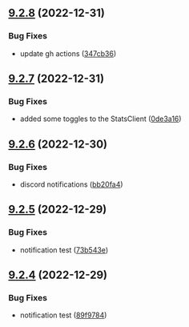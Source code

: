 ## [9.2.8](https://github.com/Torwent/WaspLib/compare/v9.2.7...v9.2.8) (2022-12-31)


### Bug Fixes

* update gh actions ([347cb36](https://github.com/Torwent/WaspLib/commit/347cb36e7776d006f89868fa7c51ad1292cbc597))



## [9.2.7](https://github.com/Torwent/WaspLib/compare/v9.2.6...v9.2.7) (2022-12-31)


### Bug Fixes

* added some toggles to the StatsClient ([0de3a16](https://github.com/Torwent/WaspLib/commit/0de3a1627492c13d6044453fc9ba8d402f86db03))



## [9.2.6](https://github.com/Torwent/WaspLib/compare/v9.2.5...v9.2.6) (2022-12-30)


### Bug Fixes

* discord notifications ([bb20fa4](https://github.com/Torwent/WaspLib/commit/bb20fa468f5a2432da35edcea7f84e542639151f))



## [9.2.5](https://github.com/Torwent/WaspLib/compare/v9.2.4...v9.2.5) (2022-12-29)


### Bug Fixes

* notification test ([73b543e](https://github.com/Torwent/WaspLib/commit/73b543e2697cec204493aed2d0acba9d13d40b7b))



## [9.2.4](https://github.com/Torwent/WaspLib/compare/v9.2.3...v9.2.4) (2022-12-29)


### Bug Fixes

* notification test ([89f9784](https://github.com/Torwent/WaspLib/commit/89f9784a0fc099b513477cd50e9bfaefa77aabd4))



